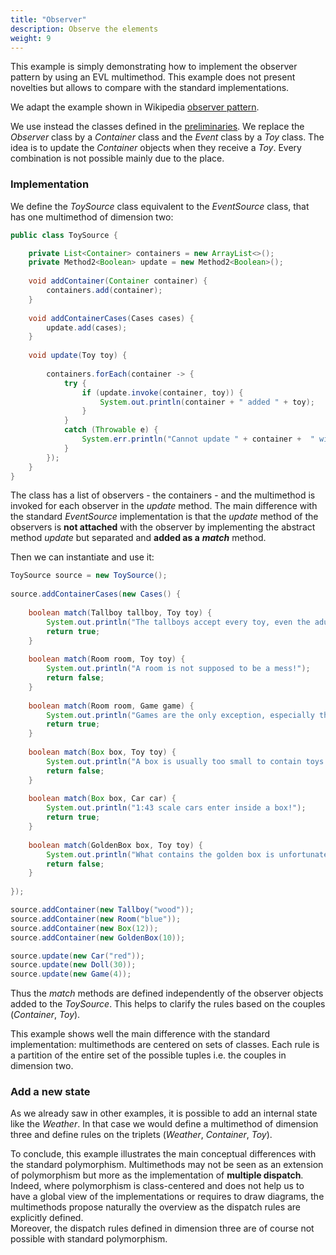 ```yaml
---
title: "Observer"
description: Observe the elements
weight: 9
---
```


This example is simply demonstrating how to implement the observer pattern by using an EVL multimethod.
This example does not present novelties but allows to compare with the standard implementations. 

We adapt the example shown in Wikipedia [observer pattern](https://en.wikipedia.org/wiki/Observer_pattern).

We use instead the classes defined in the [preliminaries](/docs/examples/preliminaries.html).
We replace the *Observer* class by a *Container* class and the *Event* class by a *Toy* class.
The idea is to update the *Container* objects when they receive a *Toy*. Every combination is not possible mainly due to the place. 

### Implementation 

We define the *ToySource* class equivalent to the *EventSource* class, that has one multimethod of dimension two:

```java
public class ToySource {

	private List<Container> containers = new ArrayList<>();
	private Method2<Boolean> update = new Method2<Boolean>();
	
	void addContainer(Container container) {
		containers.add(container);
	}
	
	void addContainerCases(Cases cases) {
		update.add(cases);
	}
	  
	void update(Toy toy) {
		
		containers.forEach(container -> {
			try {
				if (update.invoke(container, toy)) {
					System.out.println(container + " added " + toy);
				}
			}
			catch (Throwable e) {
				System.err.println("Cannot update " + container +  " with " + toy);
			}	
		});
	}
}
```

The class has a list of observers - the containers - and the multimethod is invoked for each observer in the *update* method.
The main difference with the standard *EventSource* implementation is that the *update* method of the observers is **not attached** with the observer by implementing the abstract method *update* but separated and **added as a** ***match*** method.

Then we can instantiate and use it:

```java
ToySource source = new ToySource();
		
source.addContainerCases(new Cases() {
	
	boolean match(Tallboy tallboy, Toy toy) {
		System.out.println("The tallboys accept every toy, even the adult ones!");
		return true;
	}
	
	boolean match(Room room, Toy toy) {
		System.out.println("A room is not supposed to be a mess!");
		return false;
	}
	
	boolean match(Room room, Game game) {
		System.out.println("Games are the only exception, especially the ones that do not enter inside a tallboy!");
		return true;
	}
	
	boolean match(Box box, Toy toy) {
		System.out.println("A box is usually too small to contain toys!");
		return false;
	}
	
	boolean match(Box box, Car car) {
		System.out.println("1:43 scale cars enter inside a box!");
		return true;
	}
	
	boolean match(GoldenBox box, Toy toy) {
		System.out.println("What contains the golden box is unfortunately a secret!");
		return false;
	}
	
});

source.addContainer(new Tallboy("wood"));
source.addContainer(new Room("blue"));
source.addContainer(new Box(12));
source.addContainer(new GoldenBox(10));

source.update(new Car("red"));
source.update(new Doll(30));
source.update(new Game(4));
```

Thus the *match* methods are defined independently of the observer objects added to the *ToySource*.
This helps to clarify the rules based on the couples (*Container*, *Toy*).  

This example shows well the main difference with the standard implementation: multimethods are centered on sets of classes.
Each rule is a partition of the entire set of the possible tuples i.e. the couples in dimension two.

### Add a new state

As we already saw in other examples, it is possible to add an internal state like the *Weather*. 
In that case we would define a multimethod of dimension three and define rules on the triplets (*Weather*, *Container*, *Toy*).

To conclude, this example illustrates the main conceptual differences with the standard polymorphism.
Multimethods may not be seen as an extension of polymorphism but more as the implementation of **multiple dispatch**.
Indeed, where polymorphism is class-centered and does not help us to have a global view of the implementations or requires to draw diagrams, the multimethods
propose naturally the overview as the dispatch rules are explicitly defined.  
Moreover, the dispatch rules defined in dimension three are of course not possible with standard polymorphism.